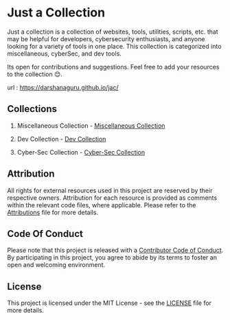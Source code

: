 # Just  a Collection

Just a collection is a collection of websites, tools, utilities, scripts, etc. that may be 
helpful for developers, cybersecurity enthusiasts, and anyone looking for a variety of tools in one place. This collection is categorized into miscellaneous, cyberSec, and dev tools.

Its open for contributions and suggestions. Feel free to add your resources to the collection 😊.

url : https://darshanaguru.github.io/jac/

## Collections

1. Miscellaneous Collection - [Miscellaneous Collection](https://github.com/DarshanAguru/jac/tree/main/miscellaneousCollection)

2. Dev Collection - [Dev Collection](https://github.com/DarshanAguru/jac/tree/main/devCollection)

3. Cyber-Sec Collection - [Cyber-Sec Collection](https://github.com/DarshanAguru/jac/tree/main/cyberSecCollection)


## Attribution

All rights for external resources used in this project are reserved by their respective owners. Attribution for each resource is provided as comments within the relevant code files, where applicable. Please refer to the [Attributions](https://github.com/DarshanAguru/jac/blob/main/ATTRIBUTIONS.md) file for more details.

## Code Of Conduct

Please note that this project is released with a [Contributor Code of Conduct](https://github.com/DarshanAguru/jac/blob/main/CODE_OF_CONDUCT.md). By participating in this project, you agree to abide by its terms to foster an open and welcoming environment.

## License

This project is licensed under the MIT License - see the [LICENSE](https://github.com/DarshanAguru/jac/blob/main/LICENSE) file for more details.
